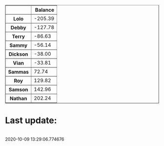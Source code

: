 <table border="1" class="dataframe">
  <thead>
    <tr style="text-align: right;">
      <th></th>
      <th>Balance</th>
    </tr>
  </thead>
  <tbody>
    <tr>
      <th>Lolo</th>
      <td>-205.39</td>
    </tr>
    <tr>
      <th>Debby</th>
      <td>-127.78</td>
    </tr>
    <tr>
      <th>Terry</th>
      <td>-86.63</td>
    </tr>
    <tr>
      <th>Sammy</th>
      <td>-56.14</td>
    </tr>
    <tr>
      <th>Dickson</th>
      <td>-38.00</td>
    </tr>
    <tr>
      <th>Vian</th>
      <td>-33.81</td>
    </tr>
    <tr>
      <th>Sammas</th>
      <td>72.74</td>
    </tr>
    <tr>
      <th>Roy</th>
      <td>129.82</td>
    </tr>
    <tr>
      <th>Samson</th>
      <td>142.96</td>
    </tr>
    <tr>
      <th>Nathan</th>
      <td>202.24</td>
    </tr>
  </tbody>
</table><H1>Last update:</h1><br>2020-10-09 13:29:06.774676